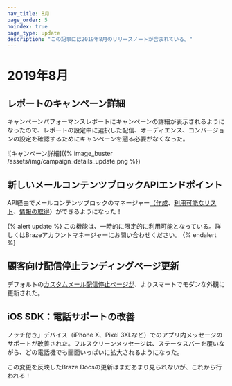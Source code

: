 ```yaml
---
nav_title: 8月
page_order: 5
noindex: true
page_type: update
description: "この記事には2019年8月のリリースノートが含まれている。"
---
```


# 2019年8月

## レポートのキャンペーン詳細

キャンペーンパフォーマンスレポートにキャンペーンの詳細が表示されるようになったので、レポートの設定中に選択した配信、オーディエンス、コンバージョンの設定を確認するためにキャンペーンを遡る必要がなくなった。

![キャンペーン詳細]({% image_buster /assets/img/campaign_details_update.png %})

## 新しいメールコンテンツブロックAPIエンドポイント

API経由でメールコンテンツブロックのマネージャー[（作成]({{site.baseurl}}/api/endpoints/email_templates/#create-content-block)、[利用可能なリスト]({{site.baseurl}}/api/endpoints/email_templates/#list-available-content-blocks)、[情報の取得]({{site.baseurl}}/api/endpoints/email_templates/#see-content-block-information)）ができるようになった！

{% alert update %}
この機能は、一時的に限定的に利用可能となっている。詳しくはBrazeアカウントマネージャーにお問い合わせください。
{% endalert %}

## 顧客向け配信停止ランディングページ更新

デフォルトの[カスタムメール配信停止ページが]({{site.baseurl}}/user_guide/message_building_by_channel/email/managing_user_subscriptions/#custom-unsubscribe-landing-page)、よりスマートでモダンな外観に更新された。

## iOS SDK：電話サポートの改善

ノッチ付き」デバイス（iPhone X、Pixel 3XLなど）でのアプリ内メッセージのサポートが改善された。フルスクリーンメッセージは、ステータスバーを覆いながら、どの電話機でも画面いっぱいに拡大されるようになった。

この変更を反映したBraze Docsの更新はまだあまり見られないが、これから行われる！
